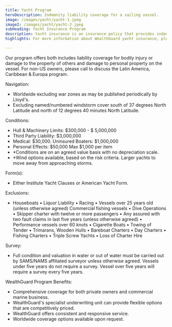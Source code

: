 ```yaml
---
title: Yacht Program
heroDescription: Indemnity liability coverage for a sailing vessel.
image: /images/yacht/yacht-1.jpeg
image2: /images/yacht/yacht-2.jpeg
subHeading: Yacht Insurance Program
description: Yacht insurance is an insurance policy that provides indemnity liability coverage for a sailing vessel. The WealthGuard yacht insurance program is a comprehensive solution for those looking for a yacht policy to meet their boat insurance needs.
highlights: For more information about WealthGuard yacht insurance, please contact WealthGuard.

---
```


<!-- Markdown generator - https://jaspervdj.be/lorem-markdownum/ -->

Our program offers both includes liability coverage for bodily injury or damage to the property of others and damage to personal property on the vessel. For non-US owners, please call to discuss the Latin America, Caribbean & Europa program.

Navigation:
- Worldwide excluding war zones as may be published periodically by Lloyd's.
- Excluding named/numbered windstorm cover south of 37 degrees North Latitude and north of 12 degrees 40 minutes North Latitude.

Conditions:
- Hull & Machinery Limits: $300,000 - $ 5,000,000
- Third Party Liability: $3,000,000
- Medical: $30,000. Uninsured Boaters: $1,000,000
- Personal Effects: $50,000  Max $1,000 per item
- *Conditions are on an agreed value basis with no depreciation scale.
- *Wind options available, based on the risk criteria. Larger yachts to move away from approaching storms.

Form(s): 
- Either Institute Yacht Clauses or American Yacht Form.

Exclusions:
- Houseboats • Liquor Liability • Racing • Vessels over 25 years old (unless otherwise agreed) Commercial fishing vessels • Dive Operations • Skipper charter with twelve or more passengers • Any assured with two fault claims in last five years (unless otherwise agreed) • Performance vessels over 60 knots • Cigarette Boats • Towing of Tender • Trimarans, Wooden Hulls • Bareboat Charters • Day Charters • Fishing Charters • Triple Screw Yachts • Loss of Charter Hire

Survey:
- Full condition and valuation in water or out of water must be carried out by SAMS/NAMS affiliated surveyor unless otherwise agreed. Vessels under five years do not require a survey. Vessel over five years will require a survey every five years.

WealthGuard Program Benefits:
- Comprehensive coverage for both private owners and commercial marine business.
- WealthGuard's specialist underwriting unit can provide flexible options that are competitively priced. 
- WealthGuard offers consistent and responsive service.
- Worldwide coverage options available upon request.
